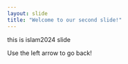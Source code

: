 ```yaml
---
layout: slide
title: "Welcome to our second slide!"
---
```


this is islam2024 slide

Use the left arrow to go back!
